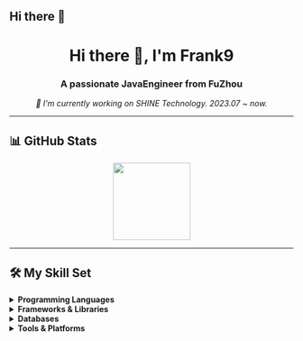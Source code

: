 ## Hi there 👋

<h1 align="center">Hi there 👋, I'm Frank9</h1>
<h3 align="center">A passionate JavaEngineer from FuZhou</h3>

<p align="center">
   <em>🔭 I’m currently working on SHINE Technology. 2023.07 ~ now.</em>
</p>


---

## 📊 GitHub Stats
<p align="center">
<div align="center"> <img height="137px" src="https://github-readme-stats.vercel.app/api?username=FrankZhou9&hide_title=true&hide_border=true&show_icons=trueline_height=21&text_color=000&icon_color=000&bg_color=0,ea6161,ffc64d,fffc4d,52fa5a&theme=graywhite" /> </div>

</p>





 ---

## 🛠️ My Skill Set

<details>
  <summary><b>Programming Languages</b></summary>
  <ul>
    <li><img src="https://img.shields.io/badge/-Java-007396?style=flat-square&logo=java&logoColor=white" alt="Java"/></li>
    <li><img src="https://img.shields.io/badge/-Python-3776AB?style=flat-square&logo=python&logoColor=white" alt="Python"/></li>
    <li><img src="https://img.shields.io/badge/-JavaScript-F7DF1E?style=flat-square&logo=javascript&logoColor=black" alt="JavaScript"/></li>
    <li><img src="https://img.shields.io/badge/-Go-00ADD8?style=flat-square&logo=go&logoColor=white" alt="Go"/></li>
    </ul>
</details>

<details>
  <summary><b>Frameworks & Libraries</b></summary>
  <ul>
    <li><img src="https://img.shields.io/badge/-Spring_Boot-6DB33F?style=flat-square&logo=spring-boot&logoColor=white" alt="Spring Boot"/></li>
    <li><img src="https://img.shields.io/badge/-React-61DAFB?style=flat-square&logo=react&logoColor=black" alt="React"/></li>
    <li><img src="https://img.shields.io/badge/-Vue.js-4FC08D?style=flat-square&logo=vuedotjs&logoColor=white" alt="Vue.js"/></li>
    <li><img src="https://img.shields.io/badge/-TensorFlow-FF6F00?style=flat-square&logo=tensorflow&logoColor=white" alt="TensorFlow"/></li>
    </ul>
</details>

<details>
  <summary><b>Databases</b></summary>
  <ul>
    <li><img src="https://img.shields.io/badge/-PostgreSQL-336791?style=flat-square&logo=postgresql&logoColor=white" alt="PostgreSQL"/></li>
    <li><img src="https://img.shields.io/badge/-MongoDB-47A248?style=flat-square&logo=mongodb&logoColor=white" alt="MongoDB"/></li>
    </ul>
</details>

<details>
  <summary><b>Tools & Platforms</b></summary>
  <ul>
    <li><img src="https://img.shields.io/badge/-Docker-2496ED?style=flat-square&logo=docker&logoColor=white" alt="Docker"/></li>
    <li><img src="https://img.shields.io/badge/-Kubernetes-326CE5?style=flat-square&logo=kubernetes&logoColor=white" alt="Kubernetes"/></li>
    <li><img src="https://img.shields.io/badge/-Git-F05032?style=flat-square&logo=git&logoColor=white" alt="Git"/></li>
    <li><img src="https://img.shields.io/badge/-AWS-232F3E?style=flat-square&logo=amazon-aws&logoColor=white" alt="AWS"/></li>
    </ul>
</details>

<!--
**FrankZhou9/FrankZhou9** is a ✨ _special_ ✨ repository because its `README.md` (this file) appears on your GitHub profile.

Here are some ideas to get you started:

- 🔭 I’m currently working on ...
- 🌱 I’m currently learning ...
- 👯 I’m looking to collaborate on ...
- 🤔 I’m looking for help with ...
- 💬 Ask me about ...
- 📫 How to reach me: ...
- 😄 Pronouns: ...
- ⚡ Fun fact: ...
-->
